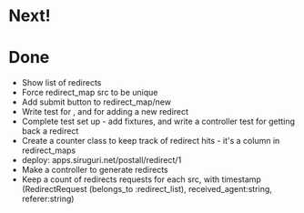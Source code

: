 # Next!


# Done

* Show list of redirects
* Force redirect_map src to be unique
* Add submit button to redirect_map/new
* Write test for , and for adding a new redirect
* Complete test set up - add fixtures, and write a controller test for getting back a redirect
* Create a counter class to keep track of redirect hits - it's a column in redirect_maps
* deploy: apps.siruguri.net/postall/redirect/1
* Make a controller to generate redirects
* Keep a count of redirects requests for each src, with timestamp (RedirectRequest (belongs_to :redirect_list), received_agent:string, referer:string)

